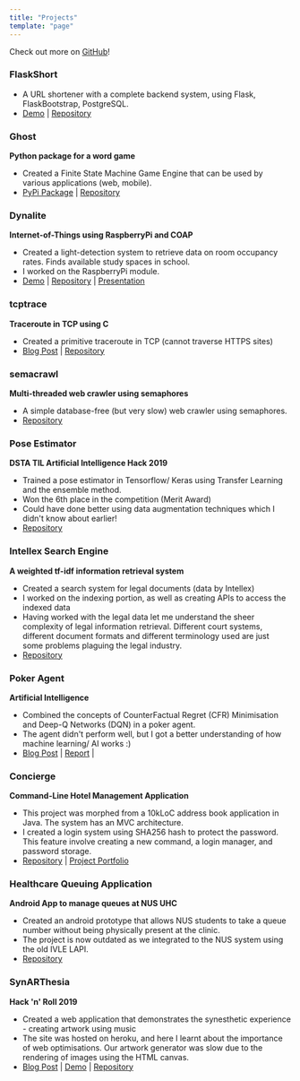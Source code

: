 ```yaml
---
title: "Projects"
template: "page"
---
```


Check out more on [GitHub](https://github.com/pikulet)!

### FlaskShort ###
* A URL shortener with a complete backend system, using Flask, FlaskBootstrap, PostgreSQL.
* [Demo](http://pikulet-short-url.herokuapp.com/) | [Repository](https://github.com/pikulet/flask-short)

### Ghost ###
**Python package for a word game**
* Created a Finite State Machine Game Engine that can be used by various applications (web, mobile).
* [PyPi Package](https://pypi.org/simple/ghost-word-game/) | [Repository](https://github.com/pikulet/ghost)

### Dynalite ###
**Internet-of-Things using RaspberryPi and COAP**
* Created a light-detection system to retrieve data on room occupancy rates. Finds available study spaces in school.
* I worked on the RaspberryPi module.
* [Demo](https://www.evantay.com/tech/dynalite/) | [Repository](https://github.com/pikulet/dynalite) | [Presentation](/rpi.pdf)

### tcptrace ###
**Traceroute in TCP using C**
* Created a primitive traceroute in TCP (cannot traverse HTTPS sites)
* [Blog Post](/posts/tcp-traceroute) | [Repository](https://github.com/pikulet/tcptrace)

### semacrawl ###
**Multi-threaded web crawler using semaphores**
* A simple database-free (but very slow) web crawler using semaphores.
* [Repository](https://github.com/pikulet/semacrawl)

### Pose Estimator ###
**DSTA TIL Artificial Intelligence Hack 2019**
* Trained a pose estimator in Tensorflow/ Keras using Transfer Learning and the ensemble method.
* Won the 6th place in the competition (Merit Award)
* Could have done better using data augmentation techniques which I didn't know about earlier!
* [Repository](https://github.com/pikulet/til-ai-camp)

### Intellex Search Engine ###
**A weighted tf-idf information retrieval system**
* Created a search system for legal documents (data by Intellex)
* I worked on the indexing portion, as well as creating APIs to access the indexed data
* Having worked with the legal data let me understand the sheer complexity of legal information retrieval. Different court systems, different document formats and different terminology used are just some problems plaguing the legal industry.
* [Repository](https://github.com/pikulet/intellex)

### Poker Agent ###
**Artificial Intelligence**
* Combined the concepts of CounterFactual Regret (CFR) Minimisation and Deep-Q Networks (DQN) in a poker agent.
* The agent didn't perform well, but I got a better understanding of how machine learning/ AI works :)
* [Blog Post](/posts/poker-agent) | [Report](/poker-report.pdf) | 

### Concierge ###
**Command-Line Hotel Management Application**
* This project was morphed from a 10kLoC address book application in Java. The system has an MVC architecture.
* I created a login system using SHA256 hash to protect the password. This feature involve creating a new command, a login manager, and password storage.
* [Repository](https://github.com/pikulet/concierge) | [Project Portfolio](/concierge-portfolio.pdf)

### Healthcare Queuing Application ###
**Android App to manage queues at NUS UHC**
* Created an android prototype that allows NUS students to take a queue number without being physically present at the clinic.
* The project is now outdated as we integrated to the NUS system using the old IVLE LAPI.
* [Repository](https://github.com/pikulet/orbital-halp)

### SynARThesia ###
**Hack 'n' Roll 2019**
* Created a web application that demonstrates the synesthetic experience - creating artwork using music
* The site was hosted on heroku, and here I learnt about the importance of web optimisations. Our artwork generator was slow due to the rendering of images using the HTML canvas.
* [Blog Post](/posts/synarthesia) | [Demo](https://synarthesia.herokuapp.com/synarthesia.html) | [Repository](https://github.com/pikulet/HacknRoll-SynARThesia)
